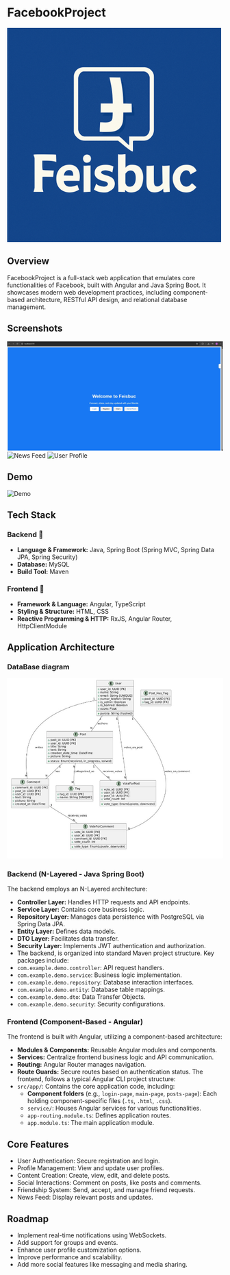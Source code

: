 # FacebookProject

<a href="https://github.com/tomageorge0421/FacebookProject">
  <img src="feisbuc.png" alt="Logo" width="500"/>
</a>


## Overview

FacebookProject is a full-stack web application that emulates core functionalities of Facebook, built with Angular and Java Spring Boot. It showcases modern web development practices, including component-based architecture, RESTful API design, and relational database management.

## Screenshots

![Login Page](login.jpg)
![News Feed](feed.png)
![User Profile](profile.png)

## Demo

![Demo](demo.gif)

## Tech Stack

### Backend 🚀
- **Language & Framework:** Java, Spring Boot (Spring MVC, Spring Data JPA, Spring Security)
- **Database:** MySQL
- **Build Tool:** Maven

### Frontend 🎨
- **Framework & Language:** Angular, TypeScript
- **Styling & Structure:** HTML, CSS
- **Reactive Programming & HTTP:** RxJS, Angular Router, HttpClientModule

## Application Architecture

### DataBase diagram
![Architecture Diagram of DataBase](architectureDB.jpg)
### Backend (N-Layered - Java Spring Boot)
The backend employs an N-Layered architecture:
- **Controller Layer:** Handles HTTP requests and API endpoints.
- **Service Layer:** Contains core business logic.
- **Repository Layer:** Manages data persistence with PostgreSQL via Spring Data JPA.
- **Entity Layer:** Defines data models.
- **DTO Layer:** Facilitates data transfer.
- **Security Layer:** Implements JWT authentication and authorization.
- The backend, is organized into standard Maven project structure. Key packages include:
- `com.example.demo.controller`: API request handlers.
- `com.example.demo.service`: Business logic implementation.
- `com.example.demo.repository`: Database interaction interfaces.
- `com.example.demo.entity`: Database table mappings.
- `com.example.demo.dto`: Data Transfer Objects.
- `com.example.demo.security`: Security configurations.

### Frontend (Component-Based - Angular)
The frontend is built with Angular, utilizing a component-based architecture:
- **Modules & Components:** Reusable Angular modules and components.
- **Services:** Centralize frontend business logic and API communication.
- **Routing:** Angular Router manages navigation.
- **Route Guards:** Secure routes based on authentication status.
  The frontend, follows a typical Angular CLI project structure:
- `src/app/`: Contains the core application code, including:
    - **Component folders** (e.g., `login-page`, `main-page`, `posts-page`): Each holding component-specific files (`.ts`, `.html`, `.css`).
    - `service/`: Houses Angular services for various functionalities.
    - `app-routing.module.ts`: Defines application routes.
    - `app.module.ts`: The main application module.

## Core Features

- User Authentication: Secure registration and login.
- Profile Management: View and update user profiles.
- Content Creation: Create, view,  edit, and delete posts.
- Social Interactions: Comment on posts, like posts and comments.
- Friendship System: Send, accept, and manage friend requests.
- News Feed: Display relevant posts and updates.

## Roadmap

- Implement real-time notifications using WebSockets.
- Add support for groups and events.
- Enhance user profile customization options.
- Improve performance and scalability.
- Add more social features like messaging and media sharing.

